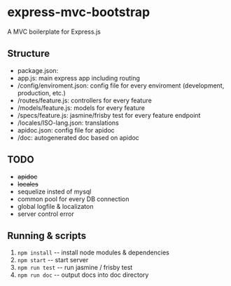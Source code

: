 # express-mvc-bootstrap
A MVC boilerplate for Express.js

## Structure
- package.json: 
- app.js: main express app including routing
- /config/enviroment.json: config file for every enviroment (development, production, etc.)
- /routes/feature.js: controllers for every feature
- /models/feature.js: models for every feature
- /specs/feature.js: jasmine/frisby test for every feature endpoint
- /locales/ISO-lang.json: translations
- apidoc.json: config file for apidoc
- /doc: autogenerated doc based on apidoc

## TODO
- ~~apidoc~~
- ~~locales~~
- sequelize insted of mysql
- common pool for every DB connection
- global logfile & localizaton
- server control error

## Running & scripts
1. ```npm install``` -- install node modules & dependencies
2. ```npm start``` -- start server
3. ```npm run test``` -- run jasmine / frisby test
4. ```npm run doc``` -- output docs into doc directory